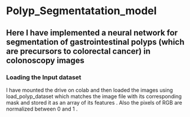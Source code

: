 # Polyp_Segmentatation_model
## Here I have implemented a neural network for segmentation of gastrointestinal polyps (which are precursors to colorectal cancer) in colonoscopy images
### Loading the Input dataset 
I have mounted the drive on colab and then loaded the images using load_polyp_dataset which matches the image file with its corresponding mask and stored it as an array of its features . Also the pixels of RGB are normalized between 0 and 1 .
